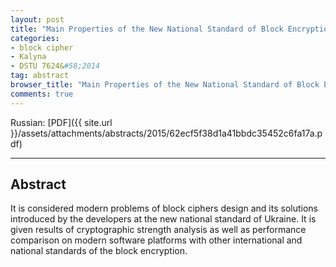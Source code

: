 ```yaml
---
layout: post
title: "Main Properties of the New National Standard of Block Encryption DSTU 7624&#58;2014"
categories:
- block cipher
- Kalyna
- DSTU 7624&#58;2014
tag: abstract
browser_title: "Main Properties of the New National Standard of Block Encryption DSTU 7624:2014"
comments: true
---
```


Russian: [PDF]({{ site.url }}/assets/attachments/abstracts/2015/62ecf5f38d1a41bbdc35452c6fa17a.pdf)
___

<!--more-->

## Abstract

It is considered modern problems of block ciphers design and its solutions introduced by the developers at the new national standard of Ukraine. It is given results of cryptographic strength analysis as well as performance comparison on modern software platforms with other international and national standards of the block encryption.